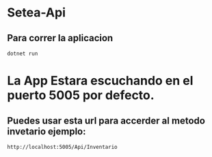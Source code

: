 # Setea-Api
 
## Para correr la aplicacion 

```shell
dotnet run
```

# La App Estara escuchando en el puerto 5005 por defecto. 

## Puedes usar esta url para accerder al metodo invetario ejemplo: 
```shell
http://localhost:5005/Api/Inventario
```
